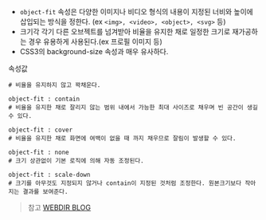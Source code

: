 - `object-fit` 속성은 다양한 이미지나 비디오 형식의 내용이 지정된 너비와 높이에 삽입되는 방식을 정한다. (ex `<img>, <video>, <object>, <svg>` 등)
- 크기각 각기 다른 오브젝트를 넘겨받아 비율을 유지한 채로 일정한 크기로 재가공하는 경우 유용하게 사용된다.(ex 프로필 이미지 등)
- CSS3의 background-size 속성과 매우 유사하다.

속성값

```object-fit : fill
# 비율을 유지하지 않고 꽉채운다.

object-fit : contain
# 비율을 유지한 채로 잘리지 않는 범위 내에서 가능한 최대 사이즈로 채우며 빈 공간이 생길 수 있다.

object-fit : cover
# 비율을 유지한 채로 화면에 여백이 없을 때 까지 채우므로 잘림이 발생할 수 있다.

object-fit : none
# 크기 상관없이 기본 로직에 의해 자동 조정된다.

object-fit : scale-down
# 크기를 아무것도 지정되지 않거나 contain이 지정된 것처럼 조정한다. 원본크기보다 작아지는 결과를 보여준다.
```

> 참고 [WEBDIR BLOG](https://webdir.tistory.com/486)
